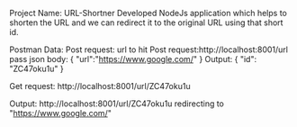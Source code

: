 Project Name: URL-Shortner
Developed NodeJs application which helps to shorten the URL and we can redirect it to the original URL using that short id.

Postman Data:
Post request: 
url to hit Post request:http://localhost:8001/url
pass json body: 
{
    "url":"https://www.google.com/"
}
Output: 
{
    "id": "ZC47oku1u"
}

Get request:
http://localhost:8001/url/ZC47oku1u

Output: http://localhost:8001/url/ZC47oku1u redirecting to "https://www.google.com/"
